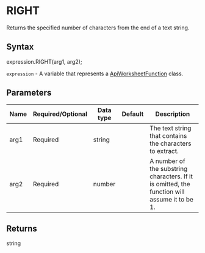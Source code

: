 # RIGHT

Returns the specified number of characters from the end of a text string.

## Syntax

expression.RIGHT(arg1, arg2);

`expression` - A variable that represents a [ApiWorksheetFunction](../ApiWorksheetFunction.md) class.

## Parameters

| **Name** | **Required/Optional** | **Data type** | **Default** | **Description** |
| ------------- | ------------- | ------------- | ------------- | ------------- |
| arg1 | Required | string |  | The text string that contains the characters to extract. |
| arg2 | Required | number |  | A number of the substring characters. If it is omitted, the function will assume it to be 1. |

## Returns

string